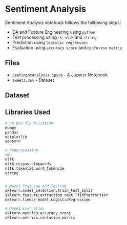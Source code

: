 # Sentiment Analysis
Sentiment Analysis notebook follows the folllowing steps:
- DA and Feature Engineering using `python`
- Text processing using `re`, `nltk` and `string`
- Prediction using `logistic regression`
- Evaluation using `accuracy score` and `confusion matrix`

## Files

- `SentimentAnalysis.ipynb` - A Jupyter Notebook
- `Tweets.csv` - Dataset

## Dataset

## Libraries Used

```python
# DA and Visualization
numpy
pandas
matplotlib
seaborn

# Preprocessing
re
nltk
nltk.corpus.stopwords
nltk.tokenize.word_tokenize
string


# Model Training and Testing
sklearn.model_selection.train_test_split
sklearn.feature_extraction.text.TfidfVectorizer
sklearn.linear_model.LogisticRegression

# Model Evaluation
sklearn.metrics.accuracy_score
sklearn.metrics.confusion_matrix
```
